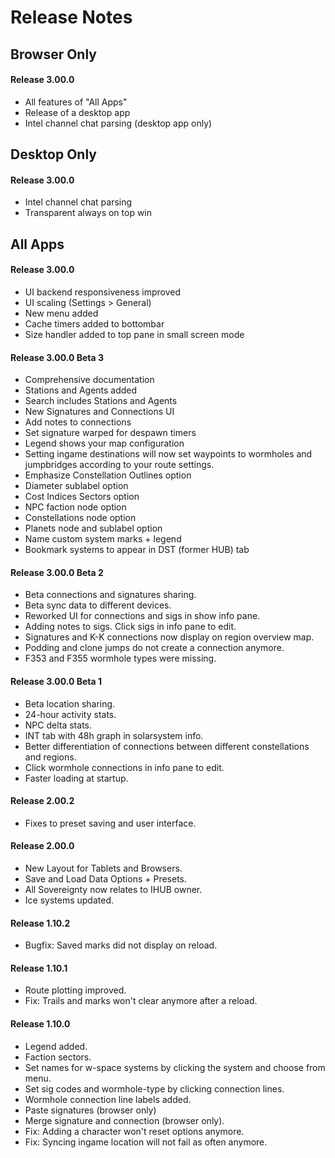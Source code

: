 # Release Notes

## Browser Only
#### Release 3.00.0
- All features of "All Apps"
- Release of a desktop app
- Intel channel chat parsing (desktop app only)

## Desktop Only
#### Release 3.00.0
- Intel channel chat parsing
- Transparent always on top win
## All Apps

#### Release 3.00.0
- UI backend responsiveness improved
- UI scaling (Settings > General)
- New menu added
- Cache timers added to bottombar 
- Size handler added to top pane in small screen mode
#### Release 3.00.0 Beta 3 

- Comprehensive documentation
- Stations and Agents added
- Search includes Stations and Agents
- New Signatures and Connections UI
- Add notes to connections
- Set signature warped for despawn timers
- Legend shows your map configuration
- Setting ingame destinations will now set waypoints to wormholes and jumpbridges according to your route settings.
- Emphasize Constellation Outlines  option
- Diameter sublabel  option
- Cost Indices Sectors  option
- NPC faction node option
- Constellations node option
- Planets node and sublabel option
- Name custom system marks + legend
- Bookmark systems to appear in DST (former HUB) tab

#### Release 3.00.0 Beta 2  
- Beta connections and signatures sharing.
- Beta sync data to different devices.
- Reworked UI for connections and sigs in show info pane.
- Adding notes to sigs. Click sigs in info pane to edit.
- Signatures and K-K connections now display on region overview map.
- Podding and clone jumps do not create a connection anymore.
- F353 and F355 wormhole types were missing.

#### Release 3.00.0 Beta 1
- Beta location sharing.
- 24-hour activity stats.
- NPC delta stats.
- INT tab with 48h graph in solarsystem info.
- Better differentiation of connections between different constellations and regions.
- Click wormhole connections in info pane to edit.
- Faster loading at startup.

#### Release 2.00.2
- Fixes to preset saving and user interface.

#### Release 2.00.0
- New Layout for Tablets and Browsers.
- Save and Load Data Options + Presets.
- All Sovereignty now relates to IHUB owner.
- Ice systems updated.

#### Release 1.10.2
- Bugfix: Saved marks did not display on reload.

#### Release 1.10.1
- Route plotting improved.
- Fix: Trails and marks won't clear anymore after a reload.

#### Release 1.10.0
- Legend added.
- Faction sectors.
- Set names for w-space systems by clicking the system and choose from menu.
- Set sig codes and wormhole-type by clicking connection lines.
- Wormhole connection line labels added.
- Paste signatures (browser only)
- Merge signature and connection (browser only).
- Fix: Adding a character won't reset options anymore.
- Fix: Syncing ingame location will not fail as often anymore.
<!--stackedit_data:
eyJoaXN0b3J5IjpbMTcxMjYwOTc5NCwtODAxMTUwNDgxLDIxMT
gwODg4Nyw2Mzk2NzEyMyw3NzgyOTE2NTEsLTE5NDgyMzcxODRd
fQ==
-->